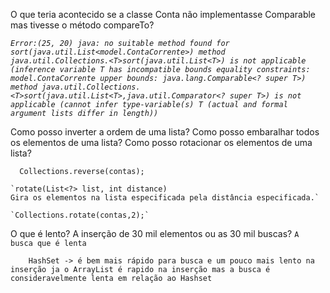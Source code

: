 O que teria acontecido se a classe Conta não implementasse Comparable<Conta> mas tivesse o método compareTo?

_`Error:(25, 20) java: no suitable method found for sort(java.util.List<model.ContaCorrente>)
    method java.util.Collections.<T>sort(java.util.List<T>) is not applicable
      (inference variable T has incompatible bounds
        equality constraints: model.ContaCorrente
        upper bounds: java.lang.Comparable<? super T>)
    method java.util.Collections.<T>sort(java.util.List<T>,java.util.Comparator<? super T>) is not applicable
      (cannot infer type-variable(s) T
        (actual and formal argument lists differ in length))`_
        
Como posso inverter a ordem de uma lista? Como posso embaralhar todos os elementos de uma lista? Como posso rotacionar os elementos de uma lista?

`  Collections.reverse(contas);`

	`rotate(List<?> list, int distance)
    Gira os elementos na lista especificada pela distância especificada.`
    
    `Collections.rotate(contas,2);`
    
   O que é lento? A inserção de 30 mil elementos ou as 30 mil buscas?
    `A busca que é lenta`
    
`    HashSet -> é bem mais rápido para busca e um pouco mais lento na inserção ja o ArrayList é rapido na inserção mas a busca é consideravelmente lenta em relação ao Hashset`

